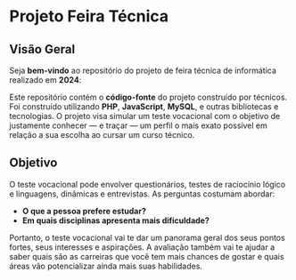 # **Projeto Feira Técnica**

## **Visão Geral**

Seja **bem-vindo** ao repositório do projeto de feira técnica de informática realizado em **2024**:

Este repositório contém o **código-fonte** do projeto construído por técnicos. Foi construído utilizando **PHP**, **JavaScript**, **MySQL**, e outras bibliotecas e tecnologias. O projeto visa simular um teste vocacional com o objetivo de justamente conhecer — e traçar — um perfil o mais exato possível em relação a sua escolha ao cursar um curso técnico.

## **Objetivo**

O teste vocacional pode envolver questionários, testes de raciocínio lógico e linguagens, dinâmicas e entrevistas. As perguntas costumam abordar:
- **O que a pessoa prefere estudar?**
- **Em quais disciplinas apresenta mais dificuldade?**

Portanto, o teste vocacional vai te dar um panorama geral dos seus pontos fortes, seus interesses e aspirações. A avaliação também vai te ajudar a saber quais são as carreiras que você tem mais chances de gostar e quais áreas vão potencializar ainda mais suas habilidades.
